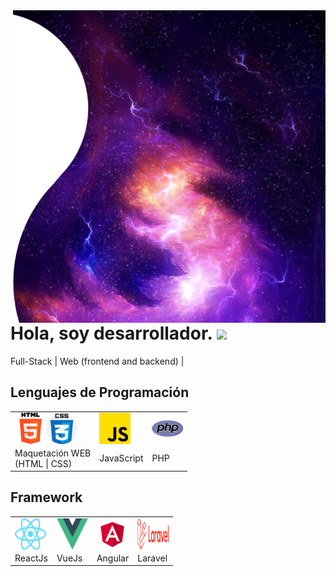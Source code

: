 <img align="right" width="500" height="500" src="https://github.com/gustavoa6791/gustavoa6791/blob/main/images/main.png">

# Hola, soy desarrollador. <img src="https://raw.githubusercontent.com/iampavangandhi/iampavangandhi/master/gifs/Hi.gif" width="30px">

Full-Stack | Web (frontend and backend) |

## Lenguajes de Programación
<table>
  <tbody>
    <tr>
      <td>
        <div style="display:flex;">
          <img width="50" height="50" src="https://github.com/gustavoa6791/gustavoa6791/blob/main/icons/html5.png">
          <img width="50" height="50" src="https://github.com/gustavoa6791/gustavoa6791/blob/main/icons/css.png">
        </div>
      </td>
      <td>
        <div style="display:flex;">
          <img width="50" height="50" src="https://github.com/gustavoa6791/gustavoa6791/blob/main/icons/js.png">
        </div>
      </td>
      <td>
        <div style="display:flex;">
          <img width="50" height="50" src="https://github.com/gustavoa6791/gustavoa6791/blob/main/icons/php.png">
        </div>
      </td>
    </tr>
    <tr>
      <td>Maquetación WEB<br> (HTML | CSS)</td>
      <td>JavaScript</td>
      <td>PHP</td>
    </tr>
  </tbody>
</table>


## Framework
<table>
  <tbody>
    <tr>
      <td>
        <div style="display:flex;">
          <img width="50" height="50" src="https://github.com/gustavoa6791/gustavoa6791/blob/main/icons/react.svg">
        </div>
      </td>
      <td>
        <div style="display:flex;">
          <img width="50" height="50" src="https://github.com/gustavoa6791/gustavoa6791/blob/main/icons/vue.svg">
        </div>
      </td>
      <td>
        <div style="display:flex;">
          <img width="50" height="50" src="https://github.com/gustavoa6791/gustavoa6791/blob/main/icons/angular.svg">
        </div>
      </td>
      <td>
        <div style="display:flex;">
          <img width="50" height="50" src="https://github.com/gustavoa6791/gustavoa6791/blob/main/icons/laravel.svg">
        </div>
      </td>
    </tr>
    <tr>
      <td>ReactJs</td>
      <td>VueJs</td>
      <td>Angular</td>
      <td>Laravel</td>
    </tr>
  </tbody>
</table>


<!--
**gustavoa6791/gustavoa6791** is a ✨ _special_ ✨ repository because its `README.md` (this file) appears on your GitHub profile.
Here are some ideas to get you started:
- 🔭 I’m currently working on ...
- 🌱 I’m currently learning ...
- 👯 I’m looking to collaborate on ...
- 🤔 I’m looking for help with ...
- 💬 Ask me about ...
- 📫 How to reach me: ...
- 😄 Pronouns: ...
- ⚡ Fun fact: ...
-->
